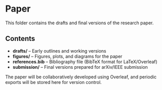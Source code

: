  
# Paper

This folder contains the drafts and final versions of the research paper.  

## Contents
- **drafts/** – Early outlines and working versions  
- **figures/** – Figures, plots, and diagrams for the paper  
- **references.bib** – Bibliography file (BibTeX format for LaTeX/Overleaf)  
- **submission/** – Final versions prepared for arXiv/IEEE submission  

The paper will be collaboratively developed using Overleaf, and periodic exports will be stored here for version control.
